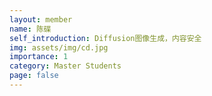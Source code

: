 ```yaml
---
layout: member
name: 陈碟
self_introduction: Diffusion图像生成，内容安全
img: assets/img/cd.jpg
importance: 1
category: Master Students
page: false
---
```


